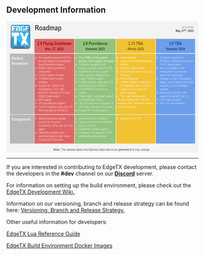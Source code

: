 ## Development Information

<p align="center">
<a href="https://github.com/EdgeTX/edgetx.github.io/blob/master/images/roadmap.png?raw=true"><img src="https://github.com/EdgeTX/edgetx.github.io/blob/master/images/roadmap.png?raw=true" align="center" height="344" width="656"></a>
</P>

---
If you are interested in contributing to EdgeTX development, please contact the developers in the **#dev** channel on our **[Discord](https://github.com/EdgeTX/edgetx.github.io/wiki/Community-Guidlines)** server.

For information on setting up the build environment, please check out the [EdgeTX Development Wiki.](https://github.com/EdgeTX/edgetx/wiki)

Information on our versioning, branch and release strategy can be found here: [Versioning, Branch and Release Strategy.](https://github.com/EdgeTX/edgetx.github.io/wiki/Versioning,-Branch-and-Release-Strategy)

Other useful information for developers:

[EdgeTX Lua Reference Guide](https://luadoc.edgetx.org/)

[EdgeTX Build Environment Docker Images](https://github.com/EdgeTX/build-edgetx)
